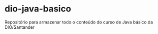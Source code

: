 # dio-java-basico
Repositório para armazenar todo o conteúdo do curso de Java básico da DIO/Santander
